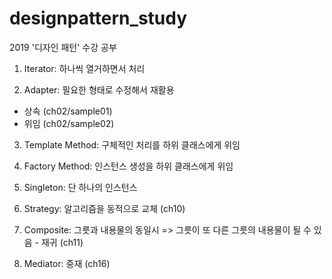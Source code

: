 # designpattern_study
2019 '디자인 패턴' 수강 공부
1. Iterator: 하나씩 열거하면서 처리

2. Adapter: 필요한 형태로 수정해서 재활용
- 상속 (ch02/sample01)
- 위임 (ch02/sample02)
3. Template Method: 구체적인 처리를 하위 클래스에게 위임

4. Factory Method: 인스턴스 생성을 하위 클래스에게 위임

5. Singleton: 단 하나의 인스턴스

6. Strategy: 알고리즘을 동적으로 교체 (ch10)

7. Composite: 그릇과 내용물의 동일시 => 그릇이 또 다른 그릇의 내용물이 될 수 있음 - 재귀 (ch11)

8. Mediator: 중재 (ch16)
